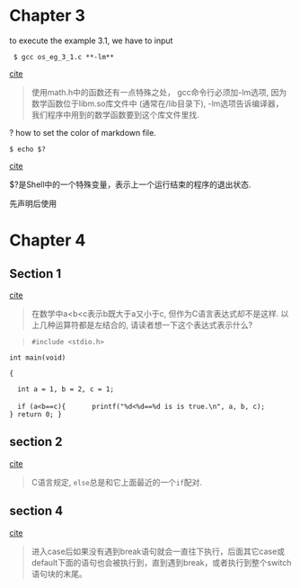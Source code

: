 # Chapter 3
to execute the example 3.1, we have to input

` $ gcc os_eg_3_1.c **-lm**`

[cite](http://docs.linuxtone.org/ebooks/C&CPP/c/ch03s01.html)
> 使用math.h中的函数还有一点特殊之处，
gcc命令行必须加-lm选项, 因为数学函数位于libm.so库文件中 (通常在/lib目录下), -lm选项告诉编译器，
我们程序中用到的数学函数要到这个库文件里找.

? how to set the color of markdown file.

`$ echo $?`

[cite](http://docs.linuxtone.org/ebooks/C&CPP/c/ch03s02.html)

$?是Shell中的一个特殊变量，表示上一个运行结束的程序的退出状态.

先声明后使用

# Chapter 4
## Section 1

[cite](docs.linuxtone.org/ebooks/C&CPP/c/ch04s01.html)
> 在数学中a<b<c表示b既大于a又小于c, 但作为C语言表达式却不是这样.
> 以上几种运算符都是左结合的, 请读者想一下这个表达式表示什么?

>`#include <stdio.h>`

`int main(void)`

`{`

`  int a = 1, b = 2, c = 1;`

`  if (a<b==c){`
`      printf("%d<%d==%d is is true.\n", a, b, c);`
<code>
  }
  return 0;
}</code>

## section 2
[cite](http://docs.linuxtone.org/ebooks/C&CPP/c/ch04s02.html)

> C语言规定, `else`总是和它上面最近的一个`if`配对.

## section 4
[cite](http://docs.linuxtone.org/ebooks/C&CPP/c/ch04s04.html)
> 进入case后如果没有遇到break语句就会一直往下执行，后面其它case或default下面的语句也会被执行到，直到遇到break，或者执行到整个switch语句块的末尾。
